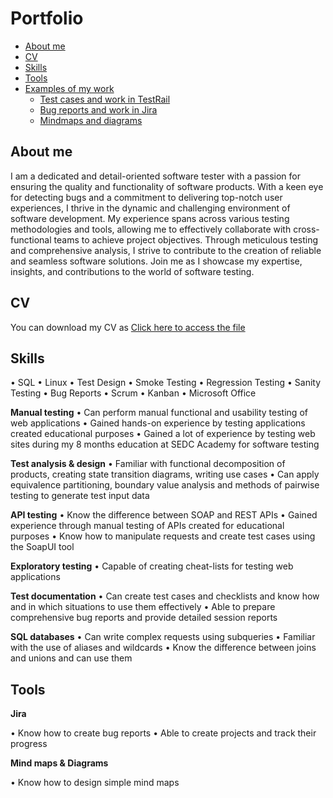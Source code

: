 # Portfolio
- [About me](#about-me)
- [CV](#cv)
- [Skills](#skills)
- [Tools](#tools)
- [Examples of my work](#examples-of-my-work)
  * [Test cases and work in TestRail](#test-cases-and-work-in-testrail)
  * [Bug reports and work in Jira](#bug-reports-and-work-in-jira)
  * [Mindmaps and diagrams](#mindmaps-and-diagrams)

## About me

I am a dedicated and detail-oriented software tester with a passion for ensuring the quality and functionality of software products.
With a keen eye for detecting bugs and a commitment to delivering top-notch user experiences, I thrive in the dynamic and challenging environment of software development.
My experience spans across various testing methodologies and tools, allowing me to effectively collaborate with cross-functional teams to achieve project objectives.
Through meticulous testing and comprehensive analysis, I strive to contribute to the creation of reliable and seamless software solutions.
Join me as I showcase my expertise, insights, and contributions to the world of software testing.

## CV
You can download my CV as [Click here to access the file](https://drive.google.com/file/d/17dQfbcnKhqFO8CxxMF-SfoVGySWkG3Ks/view)

## Skills

•	SQL
•	Linux
•	Test Design
•	Smoke Testing
•	Regression Testing
•	Sanity Testing 
•	Bug Reports
•	Scrum
•	Kanban
•	Microsoft Office

__Manual testing__
•	Can perform manual functional and usability testing of web applications
•	Gained hands-on experience by testing applications created educational purposes
•	Gained a lot of experience by testing web sites during my 8 months education at SEDC Academy for software testing

__Test analysis & design__
•	Familiar with functional decomposition of products, creating state transition diagrams, writing use cases
•	Can apply equivalence partitioning, boundary value analysis and methods of pairwise testing to generate test input data

__API testing__
•	Know the difference between SOAP and REST APIs
•	Gained experience through manual testing of APIs created for educational purposes
•	Know how to manipulate requests and create test cases using the SoapUI tool

__Exploratory testing__
•	Capable of creating cheat-lists for testing web applications

__Test documentation__
•	Can create test cases and checklists and know how and in which situations to use them effectively
•	Able to prepare comprehensive bug reports and provide detailed session reports

__SQL databases__
•	Can write complex requests using subqueries 
•	Familiar with the use of aliases and wildcards
•	Know the difference between joins and unions and can use them

## Tools

__Jira__

• Know how to create bug reports
• Able to create projects and track their progress

__Mind maps & Diagrams__

• Know how to design simple mind maps
